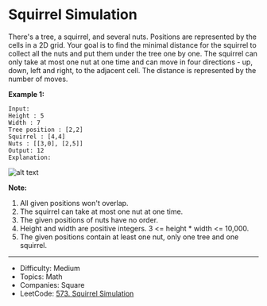 # Squirrel Simulation

There's a tree, a squirrel, and several nuts. Positions are represented by the cells in a 2D grid. Your goal is to find the minimal distance for the squirrel to collect all the nuts and put them under the tree one by one. The squirrel can only take at most one nut at one time and can move in four directions - up, down, left and right, to the adjacent cell. The distance is represented by the number of moves.

**Example 1:**
```
Input: 
Height : 5
Width : 7
Tree position : [2,2]
Squirrel : [4,4]
Nuts : [[3,0], [2,5]]
Output: 12
Explanation:
```
![alt text](squirrel_simulation.png)

**Note:**
1. All given positions won't overlap.
2. The squirrel can take at most one nut at one time.
3. The given positions of nuts have no order.
4. Height and width are positive integers. 3 <= height * width <= 10,000.
5. The given positions contain at least one nut, only one tree and one squirrel.

---

* Difficulty: Medium
* Topics: Math
* Companies: Square
* LeetCode: [573. Squirrel Simulation](https://leetcode.com/problems/squirrel-simulation/description/)
